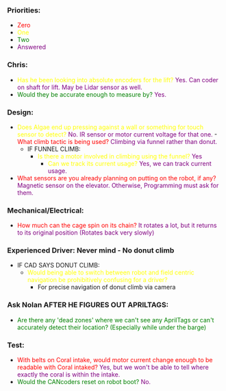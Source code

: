 ### Priorities:
- <span style="color:red">Zero</span>
- <span style="color:yellow">One</span>
- <span style="color:green">Two</span>
- <span style="color:purple">Answered</span>

### Chris:
- <span style="color:yellow">Has he been looking into absolute encoders for the lift? </span><span style="color:purple"> Yes. Can coder on shaft for lift. May be Lidar sensor as well.</span>
- <span style="color:green">Would they be accurate enough to measure by?</span><span style="color:purple"> Yes.</span>

### Design:
- <span style="color:yellow">Does Algae end up pressing against a wall or something for touch sensor to detect?</span><span style="color:purple"> No. IR sensor or motor current voltage for that one.</span>
-<span style="color:red">What climb tactic is being used?</span><span style="color:purple"> Climbing via funnel rather than donut.</span>
    - IF FUNNEL CLIMB:
        - <span style="color:yellow">Is there a motor involved in climbing using the funnel?</span><span style="color:purple"> Yes</span>
           -  <span style="color:yellow">Can we track its current usage?</span><span style="color:purple"> Yes, we can track current usage.
- <span style="color:red">What sensors are you already planning on putting on the robot, if any?</span><span style="color:purple"> Magnetic sensor on the elevator. Otherwise, Programming must ask for them.</span>

### Mechanical/Electrical:
- <span style="color:red">How much can the cage spin on its chain?</span><span style="color:purple"> It rotates a lot, but it returns to its original position (Rotates back very slowly)</span>

### Experienced Driver: Never mind - No donut climb
- IF CAD SAYS DONUT CLIMB:
    - <span style="color:yellow">Would being able to switch between robot and field centric navigation be prohibitively confusing for a driver?</span>
        - For precise navigation of donut climb via camera

### Ask Nolan AFTER HE FIGURES OUT APRILTAGS:
- <span style="color:green">Are there any 'dead zones' where we can't see any AprilTags or can't accurately detect their location? (Especially while under the barge)</span> 
### Test:
- <span style="color:red">With belts on Coral intake, would motor current change enough to be readable with Coral intaked?</span> <span style="color:purple"> Yes, but we won't be able to tell where exactly the coral is within the intake.</span>
- <span style="color:green">Would the CANcoders reset on robot boot?</span><span style="color:purple"> No.</span>
